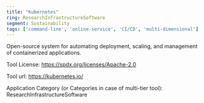 ```yaml
---
title: "Kubernetes"
ring: ResearchInfrastructureSoftware
segment: Sustainability
tags: ['command-line', 'online-service', 'CI/CD', 'multi-dimensional']
---
```

Open-source system for automating deployment, scaling, and management of containerized applications.

Tool License: https://spdx.org/licenses/Apache-2.0

Tool url: https://kubernetes.io/

Application Category (or Categories in case of multi-tier tool): ResearchInfrastructureSoftware
